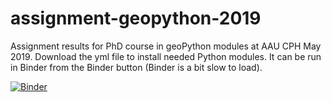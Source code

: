 # assignment-geopython-2019
Assignment results for PhD course in geoPython modules at AAU CPH May 2019.
Download the yml file to install needed Python modules.
It can be run in Binder from the Binder button (Binder is a bit slow to load).

[![Binder](https://mybinder.org/badge_logo.svg)](https://mybinder.org/v2/gh/Idado/assignment-geopython-2019.git/master?filepath=AssignmentIdaReiter.ipynb)
